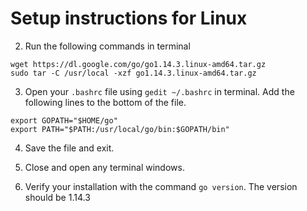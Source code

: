 # Setup instructions for Linux

2. Run the following commands in terminal

```
wget https://dl.google.com/go/go1.14.3.linux-amd64.tar.gz
sudo tar -C /usr/local -xzf go1.14.3.linux-amd64.tar.gz
```

3. Open your `.bashrc` file using `gedit ~/.bashrc` in terminal. Add the following lines to the bottom of the file.

```
export GOPATH="$HOME/go"
export PATH="$PATH:/usr/local/go/bin:$GOPATH/bin"
```

4. Save the file and exit.

5. Close and open any terminal windows.

6. Verify your installation with the command `go version`. The version should be 1.14.3
